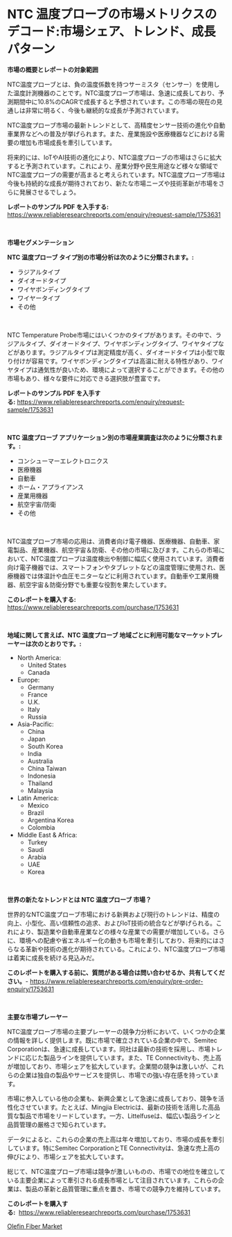 <p><h1>NTC 温度プローブの市場メトリクスのデコード:市場シェア、トレンド、成長パターン</h1></p><p><strong>市場の概要とレポートの対象範囲</strong></p>
<p><p>NTC温度プローブとは、負の温度係数を持つサーミスタ（センサー）を使用した温度計測機器のことです。NTC温度プローブ市場は、急速に成長しており、予測期間中に10.8%のCAGRで成長すると予想されています。この市場の現在の見通しは非常に明るく、今後も継続的な成長が予測されています。</p><p>NTC温度プローブ市場の最新トレンドとして、高精度センサー技術の進化や自動車業界などへの普及が挙げられます。また、産業施設や医療機器などにおける需要の増加も市場成長を牽引しています。</p><p>将来的には、IoTやAI技術の進化により、NTC温度プローブの市場はさらに拡大すると予測されています。これにより、産業分野や民生用途など様々な領域でNTC温度プローブの需要が高まると考えられています。NTC温度プローブ市場は今後も持続的な成長が期待されており、新たな市場ニーズや技術革新が市場をさらに発展させるでしょう。</p></p>
<p><strong>レポートのサンプル PDF を入手する:</strong> <a href="https://www.reliableresearchreports.com/enquiry/request-sample/1753631">https://www.reliableresearchreports.com/enquiry/request-sample/1753631</a></p>
<p>&nbsp;</p>
<p><strong>市場セグメンテーション</strong></p>
<p><strong>NTC 温度プローブ タイプ別の市場分析は次のように分類されます。:</strong></p>
<p><ul><li>ラジアルタイプ</li><li>ダイオードタイプ</li><li>ワイヤボンディングタイプ</li><li>ワイヤータイプ</li><li>その他</li></ul></p>
<p>&nbsp;</p>
<p><p>NTC Temperature Probe市場にはいくつかのタイプがあります。その中で、ラジアルタイプ、ダイオードタイプ、ワイヤボンディングタイプ、ワイヤタイプなどがあります。ラジアルタイプは測定精度が高く、ダイオードタイプは小型で取り付けが容易です。ワイヤボンディングタイプは高温に耐える特性があり、ワイヤタイプは通気性が良いため、環境によって選択することができます。その他の市場もあり、様々な要件に対応できる選択肢が豊富です。</p></p>
<p><strong>レポートのサンプル PDF を入手する:</strong>&nbsp;<a href="https://www.reliableresearchreports.com/enquiry/request-sample/1753631">https://www.reliableresearchreports.com/enquiry/request-sample/1753631</a></p>
<p>&nbsp;</p>
<p><strong> NTC 温度プローブ アプリケーション別の市場産業調査は次のように分類されます。:</strong></p>
<p><ul><li>コンシューマーエレクトロニクス</li><li>医療機器</li><li>自動車</li><li>ホーム・アプライアンス</li><li>産業用機器</li><li>航空宇宙/防衛</li><li>その他</li></ul></p>
<p>&nbsp;</p>
<p><p>NTC温度プローブ市場の応用は、消費者向け電子機器、医療機器、自動車、家電製品、産業機器、航空宇宙＆防衛、その他の市場に及びます。これらの市場において、NTC温度プローブは温度検出や制御に幅広く使用されています。消費者向け電子機器では、スマートフォンやタブレットなどの温度管理に使用され、医療機器では体温計や血圧モニターなどに利用されています。自動車や工業用機器、航空宇宙＆防衛分野でも重要な役割を果たしています。</p></p>
<p><strong>このレポートを購入する:</strong>&nbsp; <a href="https://www.reliableresearchreports.com/purchase/1753631">https://www.reliableresearchreports.com/purchase/1753631</a></p>
<p>&nbsp;</p>
<p><strong>地域に関して言えば、NTC 温度プローブ 地域ごとに利用可能なマーケットプレーヤーは次のとおりです。:</strong></p>
<p><ul>
    <li>
        North America:
        <ul>
            <li>United States</li>
            <li>Canada</li>
        </ul>
    </li>
    <li>
        Europe:
        <ul>
            <li>Germany</li>
            <li>France</li>
            <li>U.K.</li>
            <li>Italy</li>
            <li>Russia</li>
        </ul>
    </li>
    <li>
        Asia-Pacific:
        <ul>
            <li>China</li>
            <li>Japan</li>
            <li>South Korea</li>
            <li>India</li>
            <li>Australia</li>
            <li>China Taiwan</li>
            <li>Indonesia</li>
            <li>Thailand</li>
            <li>Malaysia</li>
        </ul>
    </li>
    <li>
        Latin America:
        <ul>
            <li>Mexico</li>
            <li>Brazil</li>
            <li>Argentina Korea</li>
            <li>Colombia</li>
        </ul>
    </li>
    <li>
        Middle East & Africa:
        <ul>
            <li>Turkey</li>
            <li>Saudi</li>
            <li>Arabia</li>
            <li>UAE</li>
            <li>Korea</li>
        </ul>
    </li>
    </ul></p>
<p>&nbsp;</p>
<p><strong>世界の新たなトレンドとは NTC 温度プローブ 市場？</strong></p>
<p><p>世界的なNTC温度プローブ市場における新興および現行のトレンドは、精度の向上、小型化、高い信頼性の追求、およびIoT技術の統合などが挙げられる。これにより、製造業や自動車産業などの様々な産業での需要が増加している。さらに、環境への配慮や省エネルギー化の動きも市場を牽引しており、将来的にはさらなる革新や技術の進化が期待されている。これにより、NTC温度プローブ市場は着実に成長を続ける見込みだ。</p></p>
<p><strong>このレポートを購入する前に、質問がある場合は問い合わせるか、共有してください。</strong>- <a href="https://www.reliableresearchreports.com/enquiry/pre-order-enquiry/1753631">https://www.reliableresearchreports.com/enquiry/pre-order-enquiry/1753631</a></p>
<p>&nbsp;</p>
<p><strong>主要な市場プレーヤー</strong></p>
<p><p>NTC温度プローブ市場の主要プレーヤーの競争力分析において、いくつかの企業の情報を詳しく提供します。既に市場で確立されている企業の中で、Semitec Corporationは、急速に成長しています。同社は最新の技術を採用し、市場トレンドに応じた製品ラインを提供しています。また、TE Connectivityも、売上高が増加しており、市場シェアを拡大しています。企業間の競争は激しいが、これらの企業は独自の製品やサービスを提供し、市場での強い存在感を持っています。</p><p>市場に参入している他の企業も、新興企業として急速に成長しており、競争を活性化させています。たとえば、Mingjia Electricは、最新の技術を活用した高品質な製品で市場をリードしています。一方、Littelfuseは、幅広い製品ラインと品質管理の厳格さで知られています。</p><p>データによると、これらの企業の売上高は年々増加しており、市場の成長を牽引しています。特にSemitec CorporationとTE Connectivityは、急速な売上高の伸びにより、市場シェアを拡大しています。</p><p>総じて、NTC温度プローブ市場は競争が激しいものの、市場での地位を確立している主要企業によって牽引される成長市場として注目されています。これらの企業は、製品の革新と品質管理に重点を置き、市場での競争力を維持しています。</p></p>
<p><strong>このレポートを購入する:</strong>&nbsp;&nbsp;<a href="https://www.reliableresearchreports.com/purchase/1753631">https://www.reliableresearchreports.com/purchase/1753631</a></p>
<p><p><a href="https://invited-way-688.notion.site/Olefin-Fiber-Market-Research-Report-Provides-thorough-Industry-Overview-which-offers-an-In-Depth-An-58502ec7150b4093b6b94cb920764f98">Olefin Fiber Market</a></p></p>
